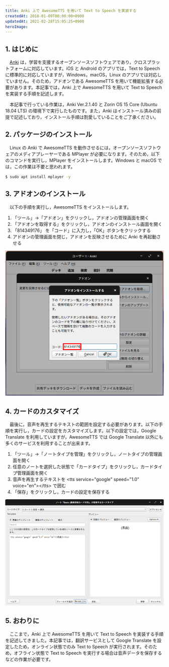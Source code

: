 ```yaml
---
title: Anki 上で AwesomeTTS を用いて Text to Speech を実装する
createdAt: 2018-01-09T00:00:00+0900
updatedAt: 2021-02-28T15:05:25+0900
heroImage: 
---
```


## 1. はじめに

　[Anki](https://apps.ankiweb.net/) は，学習を支援するオープンソースソフトウェアであり，クロスプラットフォームに対応しています。iOS と Android のアプリでは，Text to Speech に標準的に対応していますが，Windows，macOS，Linux のアプリでは対応していません。そのため，アドオンである AwesomeTTS を用いて機能拡張する必要があります。本記事では，Anki 上で AwesomeTTS を用いて Text to Speech を実装する手順を記述します。

　本記事で行っている作業は，Anki Ver.2.1.40 と Zorin OS 15 Core (Ubuntu 18.04 LTS) の環境下で実行したものです。また，Anki はインストール済みの前提で記述しており，インストール手順は割愛していることをご了承ください。

## 2. パッケージのインストール

　Linux の Anki で AwesomeTTS を動作させるには，オープンソースソフトウェアのメディアプレーヤーである MPlayer が必要になります。そのため，以下のコマンドを実行し，MPlayer をインストールします。Windows と macOS では，この作業は不要と思われます。

```bash
$ sudo apt install mplayer -y
```

## 3. アドオンのインストール

　以下の手順を実行し，AwesomeTTS をインストールします。

1. 「ツール」→「アドオン」をクリックし，アドオンの管理画面を開く
2. 「アドオンを取得する」をクリックし，アドオンのインストール画面を開く
3. 「814349176」 を「コード」に入力し，「OK」ボタンをクリックする
4. アドオンの管理画面を閉じ，アドオンを反映させるために Anki を再起動させる

![](9cdcbbd7286d06af114501c66d9c352b.png)

## 4. カードのカスタマイズ

　最後に，音声を再生するテキストの範囲を設定する必要があります。以下の手順を実行し，カードの設定をカスタマイズします。以下の設定では，Google Translate を利用していますが，AwesomeTTS では Google Translate 以外にも多くのサービスを利用することが出来ます。

1. 「ツール」→「ノートタイプを管理」をクリックし，ノートタイプの管理画面を開く
2. 任意のノートを選択した状態で「カードタイプ」をクリックし，カードタイプ管理画面を開く
3. 音声を再生するテキストを <tts service="google" speed="1.0" voice="en"\></tts\> で囲む
4. 「保存」をクリックし，カードの設定を保存する

![](55821d068c3c477799f32352777eb535.png)

## 5. おわりに

　ここまで，Anki 上で AwesomeTTS を用いて Text to Speech を実装する手順を記述してきました。本記事では，翻訳サービスとして Google Translate を設定したため，オンライン状態でのみ Text to Speech が実行されます。そのため，オフライン状態で Text to Speech を実行する場合は音声データを保存するなどの作業が必要です。